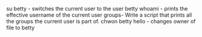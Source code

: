 su betty - switches the current user to the user betty
whoami - prints the effective username of the current user
groups- Write a script that prints all the groups the current user is part of.
chwon betty hello - changes owner of file to betty

